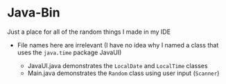 # Java-Bin
Just a place for all of the random things I made in my IDE
<ul>
  <li>File names here are irrelevant (I have no idea why I named a class that uses the <code>java.time</code> package JavaUI)</li>
    <ul>
      <li>JavaUI.java demonstrates the <code>LocalDate</code> and <code>LocalTime</code> classes</li>
      <li>Main.java demonstrates the <code>Random</code> class using user input (<code>Scanner</code>)</li>
    </ul>
</ul>
